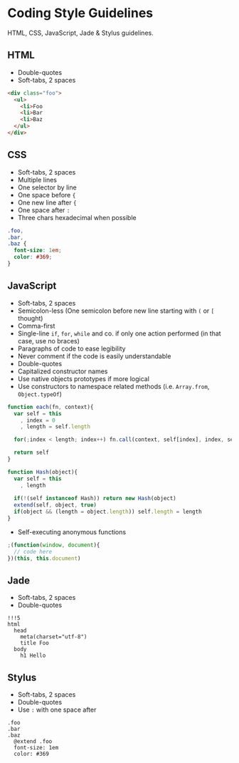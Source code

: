 # Coding Style Guidelines

HTML, CSS, JavaScript, Jade & Stylus guidelines. 

## HTML

* Double-quotes
* Soft-tabs, 2 spaces

```html
<div class="foo">
  <ul>
    <li>Foo
    <li>Bar
    <li>Baz
  </ul>
</div>
```

## CSS

* Soft-tabs, 2 spaces
* Multiple lines
* One selector by line
* One space before `{`
* One new line after `{`
* One space after `:`
* Three chars hexadecimal when possible

```css
.foo,
.bar,
.baz {
  font-size: 1em;
  color: #369;
}
```

## JavaScript

* Soft-tabs, 2 spaces
* Semicolon-less (One semicolon before new line starting with `(` or `[` thought)
* Comma-first
* Single-line `if`, `for`, `while` and co. if only one action performed (in that case, use no braces)
* Paragraphs of code to ease legibility
* Never comment if the code is easily understandable
* Double-quotes
* Capitalized constructor names
* Use native objects prototypes if more logical
* Use constructors to namespace related methods (i.e. `Array.from`, `Object.typeOf`) 

```javascript
function each(fn, context){
  var self = this
    , index = 0
    , length = self.length

  for(;index < length; index++) fn.call(context, self[index], index, self)

  return self
}
```

```javascript
function Hash(object){
  var self = this
    , length
 
  if(!(self instanceof Hash)) return new Hash(object)
  extend(self, object, true)
  if(object && (length = object.length)) self.length = length
}
```

* Self-executing anonymous functions 

```javascript
;(function(window, document){
  // code here
})(this, this.document)
```

## Jade

* Soft-tabs, 2 spaces
* Double-quotes

```
!!!5
html
  head
    meta(charset="utf-8")
    title Foo
  body
    h1 Hello
```

## Stylus

* Soft-tabs, 2 spaces
* Double-quotes
* Use `:` with one space after

```
.foo
.bar
.baz 
  @extend .foo
  font-size: 1em
  color: #369
```